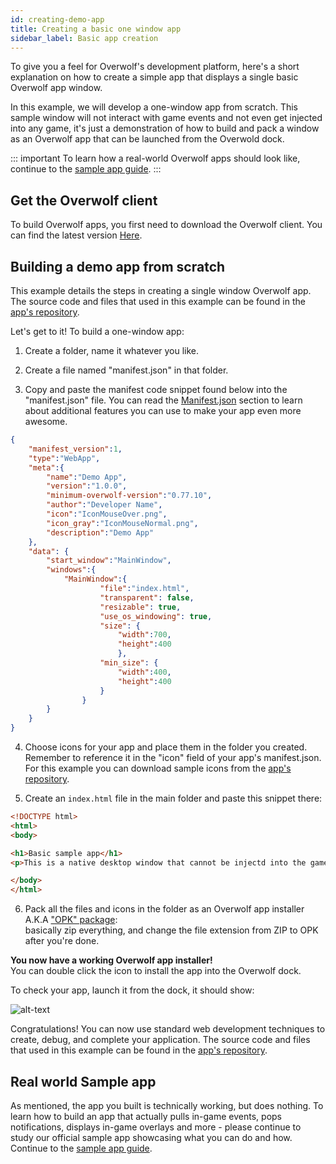 ```yaml
---
id: creating-demo-app
title: Creating a basic one window app
sidebar_label: Basic app creation
---
```


To give you a feel for Overwolf's development platform, here's a short explanation on how to create a simple app that displays a single basic Overwolf app window.

In this example, we will develop a one-window app from scratch. This sample window will not interact with game events and not even get injected into any game, it's just a demonstration of how to build and pack a window as an Overwolf app that can be launched from the Overwold dock.

::: important
To learn how a real-world Overwolf apps should look like, continue to the [sample app guide](sample-app-overview).
:::

## Get the Overwolf client

To build Overwolf apps, you first need to download the Overwolf client.
You can find the latest version [Here](https://download.overwolf.com/install/Download?Name=Game+Summary&ExtensionId=flkgdpkkjcoapbgmgpidhepajgkhckpgpibmlclb&Channel=developers).

## Building a demo app from scratch

This example details the steps in creating a single window Overwolf app. The source code and files that used in this example can be found in the [app's repository](https://github.com/overwolf/basic-demo-app).

Let's get to it! To build a one-window app:

1. Create a folder, name it whatever you like.

2. Create a file named "manifest.json" in that folder.

3. Copy and paste the manifest code snippet found below into the "manifest.json" file.
You can read the [Manifest.json](../api/manifest-json) section to learn about additional features you can use to make your app even more awesome.

```json
{
	"manifest_version":1,
	"type":"WebApp",
	"meta":{
		"name":"Demo App",
		"version":"1.0.0",
		"minimum-overwolf-version":"0.77.10",
		"author":"Developer Name",
		"icon":"IconMouseOver.png",
		"icon_gray":"IconMouseNormal.png",
		"description":"Demo App"
	},
	"data": {
		"start_window":"MainWindow",
		"windows":{
			"MainWindow":{
					"file":"index.html",
					"transparent": false,
					"resizable": true,
					"use_os_windowing": true,
					"size": {
						"width":700,
						"height":400
						},
					"min_size": {
						"width":400,
						"height":400
					}
				}
		}
	}
}
```

4. Choose icons for your app and place them in the folder you created. Remember to reference it in the "icon" field of your app's manifest.json.
   For this example you can download sample icons from the [app's repository](https://github.com/overwolf/basic-demo-app).

5. Create an `index.html` file in the main folder and paste this snippet there:  

```html
<!DOCTYPE html>
<html>
<body>

<h1>Basic sample app</h1>
<p>This is a native desktop window that cannot be injectd into the game.</p>

</body>
</html>
```

6. Pack all the files and icons in the folder as an Overwolf app installer A.K.A ["OPK" package](https://discuss.developers.overwolf.com/t/what-is-an-opk-package/23):  
  basically zip everything, and change the file extension from ZIP to OPK after you're done.

**You now have a working Overwolf app installer!**  
You can double click the icon to install the app into the Overwolf dock.  

To check your app, launch it from the dock, it should show:

![alt-text](assets/basic-sample-app.png)

Congratulations! You can now use standard web development techniques to create, debug, and complete your application. The source code and files that used in this example can be found in the [app's repository](https://github.com/overwolf/basic-demo-app).

## Real world Sample app

As mentioned, the app you built is technically working, but does nothing. To learn how to build an app that actually pulls in-game events, pops notifications, displays in-game overlays and more - please continue to study our official sample app showcasing what you can do and how. 
Continue to the [sample app guide](sample-app-overview).

